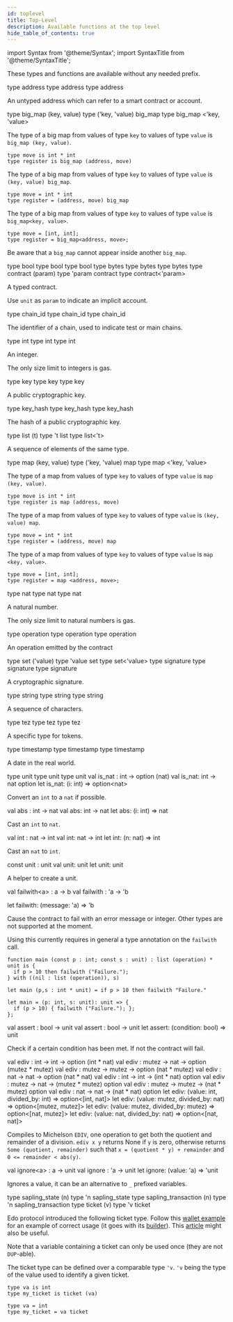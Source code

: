```yaml
---
id: toplevel
title: Top-Level
description: Available functions at the top level
hide_table_of_contents: true
---
```


import Syntax from '@theme/Syntax';
import SyntaxTitle from '@theme/SyntaxTitle';

These types and functions are available without any needed prefix.

<SyntaxTitle syntax="pascaligo">
type address
</SyntaxTitle>
<SyntaxTitle syntax="cameligo">
type address
</SyntaxTitle>

<SyntaxTitle syntax="jsligo">
type address
</SyntaxTitle>

An untyped address which can refer to a smart contract or account.

<SyntaxTitle syntax="pascaligo">
type big_map (key, value)
</SyntaxTitle>
<SyntaxTitle syntax="cameligo">
type ('key, 'value) big_map
</SyntaxTitle>

<SyntaxTitle syntax="jsligo">
type big_map &lt;&apos;key, &apos;value&gt;
</SyntaxTitle>

<Syntax syntax="pascaligo">

The type of a big map from values of type `key` to
values of type `value` is `big_map (key, value)`.

```pascaligo group=big_map
type move is int * int
type register is big_map (address, move)
```

</Syntax>
<Syntax syntax="cameligo">

The type of a big map from values of type `key` to values
of type `value` is `(key, value) big_map`.

```cameligo group=big_map
type move = int * int
type register = (address, move) big_map
```

</Syntax>

<Syntax syntax="jsligo">

The type of a big map from values of type `key` to
values of type `value` is `big_map<key, value>`.

```jsligo group=big_map
type move = [int, int];
type register = big_map<address, move>;
```

</Syntax>

Be aware that a `big_map` cannot appear inside another `big_map`.

<SyntaxTitle syntax="pascaligo">
type bool
</SyntaxTitle>
<SyntaxTitle syntax="cameligo">
type bool
</SyntaxTitle>

<SyntaxTitle syntax="jsligo">
type bool
</SyntaxTitle>

<SyntaxTitle syntax="pascaligo">
type bytes
</SyntaxTitle>
<SyntaxTitle syntax="cameligo">
type bytes
</SyntaxTitle>

<SyntaxTitle syntax="jsligo">
type bytes
</SyntaxTitle>

<SyntaxTitle syntax="pascaligo">
type contract (param)
</SyntaxTitle>
<SyntaxTitle syntax="cameligo">
type 'param contract
</SyntaxTitle>

<SyntaxTitle syntax="jsligo">
type contract&lt;&apos;param&gt;
</SyntaxTitle>

A typed contract.

Use `unit` as `param` to indicate an implicit account.

<SyntaxTitle syntax="pascaligo">
type chain_id
</SyntaxTitle>
<SyntaxTitle syntax="cameligo">
type chain_id
</SyntaxTitle>

<SyntaxTitle syntax="jsligo">
type chain_id
</SyntaxTitle>

The identifier of a chain, used to indicate test or main chains.

<SyntaxTitle syntax="pascaligo">
type int
</SyntaxTitle>
<SyntaxTitle syntax="cameligo">
type int
</SyntaxTitle>

<SyntaxTitle syntax="jsligo">
type int
</SyntaxTitle>

An integer.

The only size limit to integers is gas.

<SyntaxTitle syntax="pascaligo">
type key
</SyntaxTitle>
<SyntaxTitle syntax="cameligo">
type key
</SyntaxTitle>

<SyntaxTitle syntax="jsligo">
type key
</SyntaxTitle>

A public cryptographic key.

<SyntaxTitle syntax="pascaligo">
type key_hash
</SyntaxTitle>
<SyntaxTitle syntax="cameligo">
type key_hash
</SyntaxTitle>

<SyntaxTitle syntax="jsligo">
type key_hash
</SyntaxTitle>

The hash of a public cryptographic key.

<SyntaxTitle syntax="pascaligo">
type list (t)
</SyntaxTitle>
<SyntaxTitle syntax="cameligo">
type 't list
</SyntaxTitle>

<SyntaxTitle syntax="jsligo">
type list&lt;&apos;t&gt;
</SyntaxTitle>

A sequence of elements of the same type.

<SyntaxTitle syntax="pascaligo">
type map (key, value)
</SyntaxTitle>
<SyntaxTitle syntax="cameligo">
type ('key, 'value) map
</SyntaxTitle>

<SyntaxTitle syntax="jsligo">
type map &lt;&apos;key, &apos;value&gt;
</SyntaxTitle>

<Syntax syntax="pascaligo">

The type of a map from values of type `key` to
values of type `value` is `map (key, value)`.

```pascaligo group=maps
type move is int * int
type register is map (address, move)
```

</Syntax>
<Syntax syntax="cameligo">

The type of a map from values of type `key` to values
of type `value` is `(key, value) map`.

```cameligo group=maps
type move = int * int
type register = (address, move) map
```

</Syntax>

<Syntax syntax="jsligo">

The type of a map from values of type `key` to
values of type `value` is `map <key, value>`.

```jsligo group=maps
type move = [int, int];
type register = map <address, move>;
```

</Syntax>

<SyntaxTitle syntax="pascaligo">
type nat
</SyntaxTitle>
<SyntaxTitle syntax="cameligo">
type nat
</SyntaxTitle>

<SyntaxTitle syntax="jsligo">
type nat
</SyntaxTitle>

A natural number.

The only size limit to natural numbers is gas.

<SyntaxTitle syntax="pascaligo">
type operation
</SyntaxTitle>
<SyntaxTitle syntax="cameligo">
type operation
</SyntaxTitle>

<SyntaxTitle syntax="jsligo">
type operation
</SyntaxTitle>

An operation emitted by the contract


<SyntaxTitle syntax="pascaligo">
type set ('value)
</SyntaxTitle>
<SyntaxTitle syntax="cameligo">
type 'value set
</SyntaxTitle>

<SyntaxTitle syntax="jsligo">
type set&lt;&apos;value&gt;
</SyntaxTitle>

<SyntaxTitle syntax="pascaligo">
type signature
</SyntaxTitle>
<SyntaxTitle syntax="cameligo">
type signature
</SyntaxTitle>

<SyntaxTitle syntax="jsligo">
type signature
</SyntaxTitle>

A cryptographic signature.


<SyntaxTitle syntax="pascaligo">
type string
</SyntaxTitle>
<SyntaxTitle syntax="cameligo">
type string
</SyntaxTitle>

<SyntaxTitle syntax="jsligo">
type string
</SyntaxTitle>

A sequence of characters.

<SyntaxTitle syntax="pascaligo">
type tez
</SyntaxTitle>
<SyntaxTitle syntax="cameligo">
type tez
</SyntaxTitle>

<SyntaxTitle syntax="jsligo">
type tez
</SyntaxTitle>

A specific type for tokens.

<SyntaxTitle syntax="pascaligo">
type timestamp
</SyntaxTitle>
<SyntaxTitle syntax="cameligo">
type timestamp
</SyntaxTitle>

<SyntaxTitle syntax="jsligo">
type timestamp
</SyntaxTitle>

A date in the real world.

<SyntaxTitle syntax="pascaligo">
type unit
</SyntaxTitle>
<SyntaxTitle syntax="cameligo">
type unit
</SyntaxTitle>

<SyntaxTitle syntax="jsligo">
type unit
</SyntaxTitle>


<SyntaxTitle syntax="pascaligo">
val is_nat : int -> option (nat)
</SyntaxTitle>
<SyntaxTitle syntax="cameligo">
val is_nat: int -> nat option
</SyntaxTitle>

<SyntaxTitle syntax="jsligo">
let is_nat: (i: int) => option&lt;nat&gt;
</SyntaxTitle>

Convert an `int` to a `nat` if possible.

<SyntaxTitle syntax="pascaligo">
val abs : int -> nat
</SyntaxTitle>
<SyntaxTitle syntax="cameligo">
val abs: int -> nat
</SyntaxTitle>

<SyntaxTitle syntax="jsligo">
let abs: (i: int) => nat
</SyntaxTitle>

Cast an `int` to `nat`.

<SyntaxTitle syntax="pascaligo">
val int : nat -> int
</SyntaxTitle>
<SyntaxTitle syntax="cameligo">
val int: nat -> int
</SyntaxTitle>

<SyntaxTitle syntax="jsligo">
let int: (n: nat) => int
</SyntaxTitle>

Cast an `nat` to `int`.

<SyntaxTitle syntax="pascaligo">
const unit : unit
</SyntaxTitle>
<SyntaxTitle syntax="cameligo">
val unit: unit
</SyntaxTitle>

<SyntaxTitle syntax="jsligo">
let unit: unit
</SyntaxTitle>

A helper to create a unit.

<a name="failwith"></a>
<SyntaxTitle syntax="pascaligo">
val failwith&lt;a&gt; : a -> b
</SyntaxTitle>
<SyntaxTitle syntax="cameligo">
val failwith : 'a -> 'b
</SyntaxTitle>

<SyntaxTitle syntax="jsligo">
let failwith: (message: &apos;a) => &apos;b
</SyntaxTitle>

Cause the contract to fail with an error message or integer. Other types are
not supported at the moment.

Using this currently requires in general a type annotation on the
`failwith` call.

<Syntax syntax="pascaligo">

```pascaligo
function main (const p : int; const s : unit) : list (operation) * unit is {
  if p > 10 then failwith ("Failure.");
} with ((nil : list (operation)), s)
```

</Syntax>
<Syntax syntax="cameligo">

```cameligo
let main (p,s : int * unit) = if p > 10 then failwith "Failure."
```

</Syntax>

<Syntax syntax="jsligo">

```jsligo
let main = (p: int, s: unit): unit => {
  if (p > 10) { failwith ("Failure."); };
};
```

</Syntax>

<SyntaxTitle syntax="pascaligo">
val assert : bool -> unit
</SyntaxTitle>
<SyntaxTitle syntax="cameligo">
val assert : bool -> unit
</SyntaxTitle>

<SyntaxTitle syntax="jsligo">
let assert: (condition: bool) => unit
</SyntaxTitle>

Check if a certain condition has been met. If not the contract will fail.

<SyntaxTitle syntax="pascaligo">
val ediv : int -> int -> option (int * nat)
</SyntaxTitle>
<SyntaxTitle syntax="pascaligo">
val ediv : mutez -> nat -> option (mutez * mutez)
</SyntaxTitle>
<SyntaxTitle syntax="pascaligo">
val ediv : mutez -> mutez -> option (nat * mutez)
</SyntaxTitle>
<SyntaxTitle syntax="pascaligo">
val ediv : nat -> nat -> option (nat * nat)
</SyntaxTitle>

<SyntaxTitle syntax="cameligo">
val ediv : int -> int -> (int * nat) option
</SyntaxTitle>
<SyntaxTitle syntax="cameligo">
val ediv : mutez -> nat -> (mutez * mutez) option
</SyntaxTitle>
<SyntaxTitle syntax="cameligo">
val ediv : mutez -> mutez -> (nat * mutez) option
</SyntaxTitle>
<SyntaxTitle syntax="cameligo">
val ediv : nat -> nat -> (nat * nat) option
</SyntaxTitle>


<SyntaxTitle syntax="jsligo">
let ediv: (value: int, divided_by: int) => option&lt;[int, nat]&gt;
</SyntaxTitle>
<SyntaxTitle syntax="jsligo">
let ediv: (value: mutez, divided_by: nat) => option&lt;[mutez, mutez]&gt;
</SyntaxTitle>
<SyntaxTitle syntax="jsligo">
let ediv: (value: mutez, divided_by: mutez) => option&lt;[nat, mutez]&gt;
</SyntaxTitle>
<SyntaxTitle syntax="jsligo">
let ediv: (value: nat, divided_by: nat) => option&lt;[nat, nat]&gt;
</SyntaxTitle>

Compiles to Michelson `EDIV`, one operation to get both the quotient and remainder of a division. `ediv x y` returns None if `y` is zero, otherwise returns `Some (quotient, remainder)` such that `x = (quotient * y) + remainder` and `0 <= remainder < abs(y)`.

<SyntaxTitle syntax="pascaligo">
val ignore&lt;a&gt; : a -> unit
</SyntaxTitle>
<SyntaxTitle syntax="cameligo">
val ignore : 'a -> unit
</SyntaxTitle>

<SyntaxTitle syntax="jsligo">
let ignore: (value: &apos;a) => &apos;unit
</SyntaxTitle>

Ignores a value, it can be an alternative to `_` prefixed variables.

<SyntaxTitle syntax="pascaligo">
type sapling_state (n)
</SyntaxTitle>
<SyntaxTitle syntax="cameligo">
type 'n sapling_state
</SyntaxTitle>

<SyntaxTitle syntax="pascaligo">
type sapling_transaction (n)
</SyntaxTitle>
<SyntaxTitle syntax="cameligo">
type 'n sapling_transaction
</SyntaxTitle>

<SyntaxTitle syntax="pascaligo">
type ticket (v)
</SyntaxTitle>
<SyntaxTitle syntax="cameligo">
type 'v ticket
</SyntaxTitle>

Edo protocol introduced the following ticket type.
Follow this [wallet example](https://gitlab.com/ligolang/ligo-ci-test/-/blob/dev/src/test/contracts/ticket_wallet.mligo) for an example of
correct usage (it goes with its [builder](https://gitlab.com/ligolang/ligo-ci-test/-/blob/dev/src/test/contracts/ticket_builder.mligo)).
This [article](https://medium.com/tezos-israel/tickets-on-edo-simply-explained-c5a411cc27f9) might also be useful.

Note that a variable containing a ticket can only be used once (they are not `DUP`-able).

The ticket type can be defined over a comparable type `'v`.
`'v` being the type of the value used to identify a given ticket.

<Syntax syntax="pascaligo">

```pascaligo group=ticket_t
type va is int
type my_ticket is ticket (va)
```

</Syntax>
<Syntax syntax="cameligo">

```cameligo group=ticket_t
type va = int
type my_ticket = va ticket
```

</Syntax>
